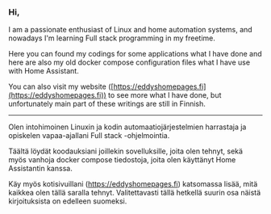 ### Hi,
I am a passionate enthusiast of Linux and home automation systems, and nowadays I'm learning Full stack programming in my freetime. 

Here you can found my codings for some applications what I have done and here are also my old docker compose configuration files what I have use with Home Assistant.

You can also visit my website ([https://eddyshomepages.fi](https://eddyshomepages.fi)) to see more what I have done, but unfortunately main part of these writings are still in Finnish.

----

Olen intohimoinen Linuxin ja kodin automaatiojärjestelmien harrastaja ja opiskelen vapaa-ajallani Full stack -ohjelmointia.

Täältä löydät koodauksiani joillekin sovelluksille, joita olen tehnyt, sekä myös vanhoja docker compose tiedostoja, joita olen käyttänyt Home Assistantin kanssa.

Käy myös kotisivuillani (https://eddyshomepages.fi) katsomassa lisää, mitä kaikkea olen tällä saralla tehnyt. Valitettavasti tällä hetkellä suurin osa näistä kirjoituksista on edelleen suomeksi.


<!--
**EsaPo/EsaPo** is a ✨ _special_ ✨ repository because its `README.md` (this file) appears on your GitHub profile.

Here are some ideas to get you started:

- 🔭 I’m currently working on ...
- 🌱 I’m currently learning ...
- 👯 I’m looking to collaborate on ...
- 🤔 I’m looking for help with ...
- 💬 Ask me about ...
- 📫 How to reach me: ...
- 😄 Pronouns: ...
- ⚡ Fun fact: ...
-->
